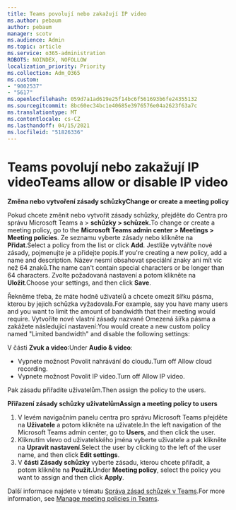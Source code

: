 ```yaml
---
title: Teams povolují nebo zakažují IP video
ms.author: pebaum
author: pebaum
manager: scotv
ms.audience: Admin
ms.topic: article
ms.service: o365-administration
ROBOTS: NOINDEX, NOFOLLOW
localization_priority: Priority
ms.collection: Adm_O365
ms.custom:
- "9002537"
- "5617"
ms.openlocfilehash: 059d7a1ad619e25f14bc6f561693b6fe24355132
ms.sourcegitcommit: 8bc60ec34bc1e40685e3976576e04a2623f63a7c
ms.translationtype: MT
ms.contentlocale: cs-CZ
ms.lasthandoff: 04/15/2021
ms.locfileid: "51826336"
---
```

# <a name="teams-allow-or-disable-ip-video"></a><span data-ttu-id="3372b-102">Teams povolují nebo zakažují IP video</span><span class="sxs-lookup"><span data-stu-id="3372b-102">Teams allow or disable IP video</span></span>

<span data-ttu-id="3372b-103">**Změna nebo vytvoření zásady schůzky**</span><span class="sxs-lookup"><span data-stu-id="3372b-103">**Change or create a meeting policy**</span></span>

<span data-ttu-id="3372b-104">Pokud chcete změnit nebo vytvořit zásady schůzky, přejděte do Centra pro správu Microsoft Teams a > **schůzky > schůzek.**</span><span class="sxs-lookup"><span data-stu-id="3372b-104">To change or create a meeting policy, go to the **Microsoft Teams admin center > Meetings > Meeting policies**.</span></span> <span data-ttu-id="3372b-105">Ze seznamu vyberte zásady nebo klikněte na **Přidat**.</span><span class="sxs-lookup"><span data-stu-id="3372b-105">Select a policy from the list or click **Add**.</span></span> <span data-ttu-id="3372b-106">Jestliže vytváříte nové zásady, pojmenujte je a přidejte popis.</span><span class="sxs-lookup"><span data-stu-id="3372b-106">If you're creating a new policy, add a name and description.</span></span> <span data-ttu-id="3372b-107">Název nesmí obsahovat speciální znaky ani mít víc než 64 znaků.</span><span class="sxs-lookup"><span data-stu-id="3372b-107">The name can't contain special characters or be longer than 64 characters.</span></span> <span data-ttu-id="3372b-108">Zvolte požadovaná nastavení a potom klikněte na **Uložit**.</span><span class="sxs-lookup"><span data-stu-id="3372b-108">Choose your settings, and then click **Save**.</span></span>

<span data-ttu-id="3372b-109">Řekněme třeba, že máte hodně uživatelů a chcete omezit šířku pásma, kterou by jejich schůzka vyžadovala.</span><span class="sxs-lookup"><span data-stu-id="3372b-109">For example, say you have many users and you want to limit the amount of bandwidth that their meeting would require.</span></span> <span data-ttu-id="3372b-110">Vytvoříte nové vlastní zásady nazvané Omezená šířka pásma a zakážete následující nastavení:</span><span class="sxs-lookup"><span data-stu-id="3372b-110">You would create a new custom policy named "Limited bandwidth" and disable the following settings:</span></span>

<span data-ttu-id="3372b-111">V části **Zvuk a video**:</span><span class="sxs-lookup"><span data-stu-id="3372b-111">Under **Audio & video**:</span></span>

- <span data-ttu-id="3372b-112">Vypnete možnost Povolit nahrávání do cloudu.</span><span class="sxs-lookup"><span data-stu-id="3372b-112">Turn off Allow cloud recording.</span></span>
- <span data-ttu-id="3372b-113">Vypnete možnost Povolit IP video.</span><span class="sxs-lookup"><span data-stu-id="3372b-113">Turn off Allow IP video.</span></span>

<span data-ttu-id="3372b-114">Pak zásadu přiřadíte uživatelům.</span><span class="sxs-lookup"><span data-stu-id="3372b-114">Then assign the policy to the users.</span></span>

<span data-ttu-id="3372b-115">**Přiřazení zásady schůzky uživatelům**</span><span class="sxs-lookup"><span data-stu-id="3372b-115">**Assign a meeting policy to users**</span></span>

1. <span data-ttu-id="3372b-116">V levém navigačním panelu centra pro správu Microsoft Teams přejděte na **Uživatele** a potom klikněte na uživatele.</span><span class="sxs-lookup"><span data-stu-id="3372b-116">In the left navigation of the Microsoft Teams admin center, go to **Users**, and then click the user.</span></span>
2. <span data-ttu-id="3372b-117">Kliknutím vlevo od uživatelského jména vyberte uživatele a pak klikněte na **Upravit nastavení**.</span><span class="sxs-lookup"><span data-stu-id="3372b-117">Select the user by clicking to the left of the user name, and then click **Edit settings**.</span></span>
3. <span data-ttu-id="3372b-118">V **části Zásady schůzky** vyberte zásadu, kterou chcete přiřadit, a potom klikněte na **Použít.**</span><span class="sxs-lookup"><span data-stu-id="3372b-118">Under **Meeting policy**, select the policy you want to assign and then click **Apply**.</span></span>

<span data-ttu-id="3372b-119">Další informace najdete v tématu [Správa zásad schůzek v Teams](https://docs.microsoft.com/microsoftteams/meeting-policies-in-teams).</span><span class="sxs-lookup"><span data-stu-id="3372b-119">For more information, see [Manage meeting policies in Teams](https://docs.microsoft.com/microsoftteams/meeting-policies-in-teams).</span></span>
